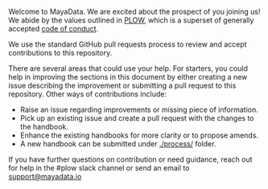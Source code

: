 Welcome to MayaData. We are excited about the prospect of you joining us! We abide by the values outlined in [PLOW](./plow/plow.md), which is a superset of generally accepted [code of conduct](CODE_OF_CONDUCT.md).

We use the standard GitHub pull requests process to review and accept contributions to this repository.

There are several areas that could use your help. For starters, you could help in improving the sections in this document by either creating a new issue describing the improvement or submitting a pull request to this repository. Other ways of contributions include:
- Raise an issue regarding improvements or missing piece of information.
- Pick up an existing issue and create a pull request with the changes to the handbook.
- Enhance the existing handbooks for more clarity or to propose amends.
- A new handbook can be submitted under [./process/](./process/) folder.

If you have further questions on contribution or need guidance, reach out for help in the #plow slack channel or send an email to support@mayadata.io
